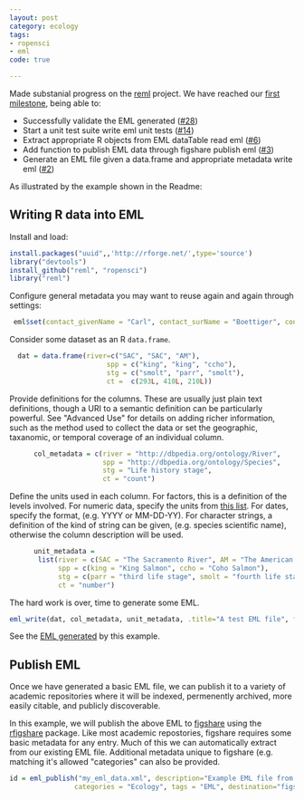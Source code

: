 ```yaml
---
layout: post
category: ecology
tags:
- ropensci
- eml
code: true

---
```


Made substanial progress on the [reml](https://github.com/ropensci/reml) project. We have reached our [first milestone](https://github.com/ropensci/reml/issues?milestone=1&state=closed), being able to:

- Successfully validate the EML generated ([#28](https://github.com/ropensci/reml/issues/28))
- Start a unit test suite write eml unit tests ([#14](https://github.com/ropensci/reml/issues/14))
- Extract appropriate R objects from EML dataTable read eml ([#6](https://github.com/ropensci/reml/issues/6))
- Add function to publish EML data through figshare publish eml ([#3](https://github.com/ropensci/reml/issues/3))
- Generate an EML file given a data.frame and appropriate metadata write eml ([#2](https://github.com/ropensci/reml/issues/2))

As illustrated by the example shown in the Readme:  


Writing R data into EML
-----------------------

Install and load:

```r
install.packages("uuid",,'http://rforge.net/',type='source')
library("devtools")
install_github("reml", "ropensci")
library("reml")
```



Configure general metadata you may want to reuse again and again through settings:


```r
 eml$set(contact_givenName = "Carl", contact_surName = "Boettiger", contact_email = "cboettig@ropensci.org")
```


Consider some dataset as an R `data.frame`.  


```r
  dat = data.frame(river=c("SAC", "SAC", "AM"),
                        spp = c("king", "king", "ccho"),
                        stg = c("smolt", "parr", "smolt"),
                        ct =  c(293L, 410L, 210L))
```




Provide definitions for the columns.  These are usually just plain text definitions, though a URI to a semantic definition can be particularly powerful. See "Advanced Use" for details on adding richer information, such as the method used to collect the data or set the geographic, taxanomic, or temporal coverage of an individual column.   


```r
      col_metadata = c(river = "http://dbpedia.org/ontology/River",
                       spp = "http://dbpedia.org/ontology/Species",
                       stg = "Life history stage",
                       ct = "count")
```


Define the units used in each column.  For factors, this is a definition of the levels involved.  For numeric data, specify the units from [this list](http://knb.ecoinformatics.org/software/eml/eml-2.1.1/eml-unitTypeDefinitions.html#StandardUnitDictionary).  For dates, specify the format, (e.g. YYYY or MM-DD-YY). For character strings, a definition of the kind of string can be given, (e.g. species scientific name), otherwise the column description will be used.  


```r
      unit_metadata =
       list(river = c(SAC = "The Sacramento River", AM = "The American River"),
            spp = c(king = "King Salmon", ccho = "Coho Salmon"),
            stg = c(parr = "third life stage", smolt = "fourth life stage"),
            ct = "number")
```


The hard work is over, time to generate some EML.


```r
eml_write(dat, col_metadata, unit_metadata, .title="A test EML file", file="my_eml_data.xml", file_description="Test data, only intended for testing")
```


See the [EML generated](https://github.com/ropensci/reml/tree/master/inst/doc/my_eml_data.xml) by this example.


Publish EML
-----------

Once we have generated a basic EML file, we can publish it to a variety
of academic repositories where it will be indexed, permenently archived,
more easily citable, and publicly discoverable.

In this example, we will publish the above
EML to [figshare](http://figshare.com) using the
[rfigshare](https://github.com/ropensci/rfigshare) package. Like most
academic repostories, figshare requires some basic metadata for any entry.
Much of this we can automatically extract from our existing EML file. 
Additional metadata unique to figshare (e.g. matching it's allowed "categories"
can also be provided.  

```r
id = eml_publish("my_eml_data.xml", description="Example EML file from reml", 
                categories = "Ecology", tags = "EML", destination="figshare")
```

